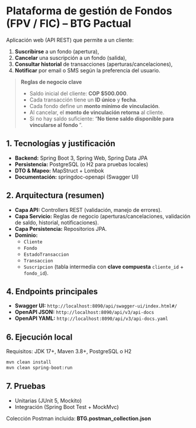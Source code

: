 # Plataforma de gestión de Fondos (FPV / FIC) – BTG Pactual

Aplicación web (API REST) que permite a un cliente:
1) **Suscribirse** a un fondo (apertura),
2) **Cancelar** una suscripción a un fondo (salida),
3) **Consultar historial** de transacciones (aperturas/cancelaciones),
4) **Notificar** por email o SMS según la preferencia del usuario.

> **Reglas de negocio clave**
> - Saldo inicial del cliente: **COP $500.000**.
> - Cada transacción tiene un **ID único** y **fecha**.
> - Cada fondo define un **monto mínimo de vinculación**.
> - Al cancelar, el **monto de vinculación retorna** al cliente.
> - Si no hay saldo suficiente:
>   “**No tiene saldo disponible para vincularse al fondo <Nombre del fondo>**”.

## 1. Tecnologías y justificación

- **Backend:** Spring Boot 3, Spring Web, Spring Data JPA
- **Persistencia:** PostgreSQL (o H2 para pruebas locales)
- **DTO & Mapeo:** MapStruct + Lombok
- **Documentación:** springdoc-openapi (Swagger UI)

## 2. Arquitectura (resumen)

- **Capa API:** Controllers REST (validación, manejo de errores).
- **Capa Servicio:** Reglas de negocio (aperturas/cancelaciones, validación de saldo, historial, notificaciones).
- **Capa Persistencia:** Repositorios JPA.
- **Dominio:**
  - `Cliente`
  - `Fondo`
  - `EstadoTransaccion`
  - `Transaccion`
  - `Suscripcion` (tabla intermedia con **clave compuesta** `cliente_id` + `fondo_id`).

## 4. Endpoints principales

- **Swagger UI:** `http://localhost:8090/api/swagger-ui/index.html#/`
- **OpenAPI JSON:** `http://localhost:8090/api/v3/api-docs`
- **OpenAPI YAML:** `http://localhost:8090/api/v3/api-docs.yaml`

## 6. Ejecución local

Requisitos: JDK 17+, Maven 3.8+, PostgreSQL o H2

```bash
mvn clean install
mvn clean spring-boot:run
```

## 7. Pruebas

- Unitarias (JUnit 5, Mockito)
- Integración (Spring Boot Test + MockMvc)

Colección Postman incluida: **BTG.postman_collection.json**
